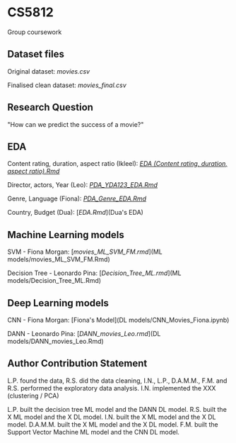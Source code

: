 # CS5812
Group coursework

## Dataset files
Original dataset: *movies.csv*

Finalised clean dataset: *movies_final.csv*

## Research Question
"How can we predict the success of a movie?"

## EDA
Content rating, duration, aspect ratio (Ikleel): [*EDA (Content rating, duration, aspect ratio).Rmd*](EDA (Ikleel's part))

Director, actors, Year (Leo): [*PDA_YDA123_EDA.Rmd*](Leo_EDA/PDA_YDA123_EDA.Rmd)

Genre, Language (Fiona): [*PDA_Genre_EDA.Rmd*](EDA (Fiona))

Country, Budget (Dua): [*EDA.Rmd*](Dua's EDA)

## Machine Learning models
SVM - Fiona Morgan: [*movies_ML_SVM_FM.rmd*](ML models/movies_ML_SVM_FM.Rmd)

Decision Tree - Leonardo Pina: [*Decision_Tree_ML.rmd*](ML models/Decision_Tree_ML.Rmd)

## Deep Learning models
CNN - Fiona Morgan: [Fiona's Model](DL models/CNN_Movies_Fiona.ipynb)

DANN - Leonardo Pina: [*DANN_movies_Leo.rmd*](DL models/DANN_movies_Leo.Rmd)

## Author Contribution Statement
L.P. found the data, R.S. did the data cleaning, I.N., L.P., D.A.M.M., F.M. and R.S. performed the exploratory data analysis. I.N. implemented the XXX (clustering / PCA)

L.P. built the decision tree ML model and the DANN DL model. R.S. built the X ML model and the X DL model. I.N. built the X ML model and the X DL model. D.A.M.M. built the X ML model and the X DL model. F.M. built the Support Vector Machine ML model and the CNN DL model. 
